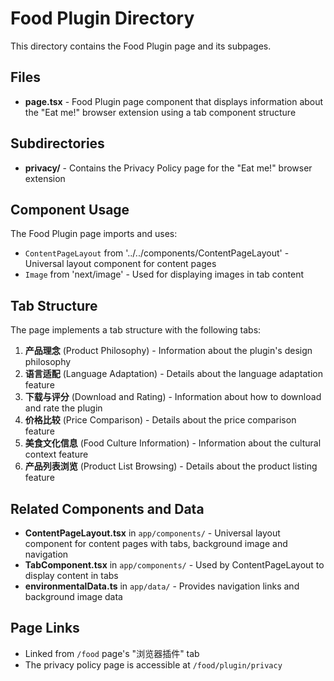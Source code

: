 # Food Plugin Directory

This directory contains the Food Plugin page and its subpages.

## Files

- **page.tsx** - Food Plugin page component that displays information about the "Eat me!" browser extension using a tab component structure

## Subdirectories

- **privacy/** - Contains the Privacy Policy page for the "Eat me!" browser extension

## Component Usage

The Food Plugin page imports and uses:
- `ContentPageLayout` from '../../components/ContentPageLayout' - Universal layout component for content pages
- `Image` from 'next/image' - Used for displaying images in tab content

## Tab Structure

The page implements a tab structure with the following tabs:
1. **产品理念** (Product Philosophy) - Information about the plugin's design philosophy
2. **语言适配** (Language Adaptation) - Details about the language adaptation feature
3. **下载与评分** (Download and Rating) - Information about how to download and rate the plugin
4. **价格比较** (Price Comparison) - Details about the price comparison feature
5. **美食文化信息** (Food Culture Information) - Information about the cultural context feature
6. **产品列表浏览** (Product List Browsing) - Details about the product listing feature


## Related Components and Data

- **ContentPageLayout.tsx** in `app/components/` - Universal layout component for content pages with tabs, background image and navigation
- **TabComponent.tsx** in `app/components/` - Used by ContentPageLayout to display content in tabs
- **environmentalData.ts** in `app/data/` - Provides navigation links and background image data

## Page Links

- Linked from `/food` page's "浏览器插件" tab
- The privacy policy page is accessible at `/food/plugin/privacy`
